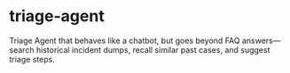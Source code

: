 # triage-agent
Triage Agent that behaves like a chatbot, but goes beyond FAQ answers—search historical incident dumps, recall similar past cases, and suggest triage steps.
